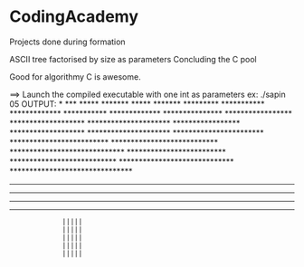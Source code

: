 # CodingAcademy
Projects done during formation

ASCII tree factorised by size as parameters
Concluding the C pool

Good for algorithmy
C is awesome.

==> Launch the compiled executable with one int as parameters
ex: ./sapin 05
OUTPUT:
                   *
                  ***
                 *****
                *******
                 *****
                *******
               *********
              ***********
             *************
              ***********
             *************
            ***************
           *****************
          *******************
         *********************
           *****************
          *******************
         *********************
        ***********************
       *************************
      ***************************
     *****************************
       *************************
      ***************************
     *****************************
    *******************************
   *********************************
  ***********************************
 *************************************
***************************************
                 |||||
                 |||||
                 |||||
                 |||||
                 |||||
